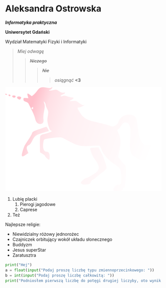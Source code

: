 # Aleksandra Ostrowska

***Informatyka praktyczna***

**Uniwersytet Gdański**

Wydział Matematyki Fizyki i Informatyki

>*Miej odwagę*
>>~~*Niczego*~~
>>>~~*Nie*~~
>>>>*osiągnąć* **<3**

<img src="1280px-Invisible_Pink_Unicorn.svg.png">

1. Lubię placki
    1. Pierogi jagodowe
    2. Caprese
1. Też

Najlepsze religie:
* Niewidzialny różowy jednorożec
* Czajniczek orbitujący wokół układu słonecznego
* Buddyzm
* Jesus superStar
* Zaratusztra

```py
print("Hej")
a = float(input("Podaj proszę liczbę typu zmiennoprzecinkowego: "))
b = int(input("Podaj proszę liczbę całkowitą: "))
print("Podniosłem pierwszą liczbę do potęgi drugiej liczyby, oto wynik: ", float(a**b))
```


